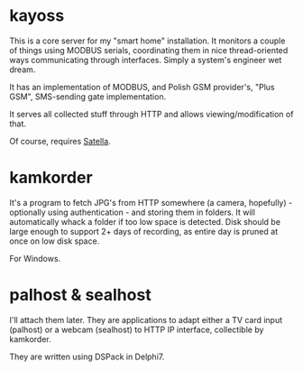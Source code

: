kayoss
======

This is a core server for my "smart home" installation.
It monitors a couple of things using MODBUS serials, 
coordinating them in nice thread-oriented ways communicating through interfaces.
Simply a system's engineer wet dream.

It has an implementation of MODBUS, and Polish GSM provider's, "Plus GSM", SMS-sending
gate implementation. 

It serves all collected stuff through HTTP and allows viewing/modification of that.

Of course, requires [Satella](https://github.com/piotrmaslanka/satella).


kamkorder
=========
It's a program to fetch JPG's from HTTP somewhere (a camera, hopefully) - optionally using authentication - and storing
them in folders. It will automatically whack a folder if too low space is detected. Disk
should be large enough to support 2+ days of recording, as entire day is pruned at once
on low disk space.

For Windows.

palhost & sealhost
==================
I'll attach them later. They are applications to adapt either a TV card input (palhost) or a webcam (sealhost) to HTTP IP interface, collectible by kamkorder.

They are written using DSPack in Delphi7.